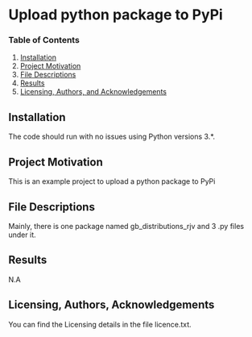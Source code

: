 # Upload python package to PyPi

### Table of Contents

1. [Installation](#installation)
2. [Project Motivation](#motivation)
3. [File Descriptions](#files)
4. [Results](#results)
5. [Licensing, Authors, and Acknowledgements](#licensing)

## Installation <a name="installation"></a>

The code should run with no issues using Python versions 3.*.

## Project Motivation<a name="motivation"></a>

This is an example project to upload a python package to PyPi


## File Descriptions <a name="files"></a>

Mainly, there is one package named gb_distributions_rjv and 3 .py files under it.

## Results<a name="results"></a>

N.A

## Licensing, Authors, Acknowledgements<a name="licensing"></a>

You can find the Licensing details in the file licence.txt.

